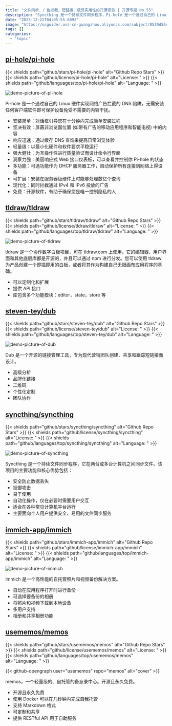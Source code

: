 ```yaml
---
title: "文件同步、广告拦截、短链接，极具实用性的开源项目 | 开源专题 No.55"
description: "Syncthing 是一个持续文件同步程序，Pi-hole 是一个通过自己的 Linux 硬件实现网络广告拦截的 DNS 陷阱，Immich 是一个高性能的自托管照片和视频备份解决方案，tldraw 是一个协作数字白板项目，memos 是一个轻量级的、自托管的备忘录中心，Dub 是一个开源的链接管理工具，专为现代营销团队创建、共享和跟踪短链接而设计。"
date: "2023-12-22T04:05:55.609Z"
image: "https://osguider.oss-cn-guangzhou.aliyuncs.com/subject/8539d56e504a05e542e2bfcbec1a0868.png"
tags: []
categories:
  - "topic"
---
```


## [pi-hole/pi-hole](https://github.com/pi-hole/pi-hole)

{{< shields path="github/stars/pi-hole/pi-hole" alt="Github Repo Stars" >}} {{< shields path="github/license/pi-hole/pi-hole" alt="License: " >}} {{< shields path="github/languages/top/pi-hole/pi-hole" alt="Language: " >}}

![demo-picture-of-pi-hole](https://picgo-daily.oss-cn-guangzhou.aliyuncs.com/picgo-daily/2023/b87689d1e0b00f7e978f1c97d04f2747.png)

Pi-hole 是一个通过自己的 Linux 硬件实现网络广告拦截的 DNS 陷阱，无需安装任何客户端软件即可保护设备免受不需要的内容干扰。

- 安装简单：对话框引导您在十分钟内完成简单安装过程
- 坚决有效：屏蔽非浏览器位置 (如带有广告的移动应用程序和智能电视) 中的内容
- 响应迅速：通过缓存 DNS 查询来提高日常浏览体验
- 轻量级：以最小化硬件和软件要求平稳运行
- 强大健壮：为互操作性进行质量验证而设计命令行界面
- 洞察力强：美丽响应式 Web 接口仪表板，可以查看并控制你 Pi-hole 的状态
- 多功能：可选功能作为 DHCP 服务器工作，自动保护所有连接到网络上得设备
- 可扩展：安装在服务器级硬件上时能够处理数亿个查询
- 现代化：同时拦截通过 IPv4 和 IPv6 投放的广告
- 免费：开源软件，有助于确保您是唯一控制隐私的人
  
## [tldraw/tldraw](https://github.com/tldraw/tldraw)

{{< shields path="github/stars/tldraw/tldraw" alt="Github Repo Stars" >}} {{< shields path="github/license/tldraw/tldraw" alt="License: " >}} {{< shields path="github/languages/top/tldraw/tldraw" alt="Language: " >}}

![demo-picture-of-tldraw](https://picgo-daily.oss-cn-guangzhou.aliyuncs.com/picgo-daily/2023/6e6f702ca1bcc07f027c119fe8bfa702.png)

tldraw 是一个协作数字白板项目，可在 tldraw.com 上使用。它的编辑器、用户界面和其他底层库都是开源的，并且可以通过 npm 进行分发。您可以使用 tldraw 为产品创建一个即插即用的白板，或者将其作为构建自己无限画布应用程序的基础。

- 可以定制化和扩展
- 提供 API 接口
- 库包含多个功能模块：editor，state，store 等
  
## [steven-tey/dub](https://github.com/steven-tey/dub)

{{< shields path="github/stars/steven-tey/dub" alt="Github Repo Stars" >}} {{< shields path="github/license/steven-tey/dub" alt="License: " >}} {{< shields path="github/languages/top/steven-tey/dub" alt="Language: " >}}

![demo-picture-of-dub](https://picgo-daily.oss-cn-guangzhou.aliyuncs.com/picgo-daily/2023/f813860e4a8372e2e184189383179858.png)

Dub 是一个开源的链接管理工具，专为现代营销团队创建、共享和跟踪短链接而设计。

- 高级分析
- 品牌化链接
- 二维码
- 个性化定制
- 团队协作
  
## [syncthing/syncthing](https://github.com/syncthing/syncthing)

{{< shields path="github/stars/syncthing/syncthing" alt="Github Repo Stars" >}} {{< shields path="github/license/syncthing/syncthing" alt="License: " >}} {{< shields path="github/languages/top/syncthing/syncthing" alt="Language: " >}}

![demo-picture-of-syncthing](https://picgo-daily.oss-cn-guangzhou.aliyuncs.com/picgo-daily/2023/83c74b1bf1b1a379236e7d616f0d49a0.png)

Syncthing 是一个持续文件同步程序，它在两台或多台计算机之间同步文件。该项目的主要功能和核心优势包括：

- 安全防止数据丢失
- 抵御攻击
- 易于使用
- 自动化操作，仅在必要时需要用户交互
- 适合在各种常见计算机平台运行
- 主要面向个人用户提供安全、易用的文件同步服务
  
## [immich-app/immich](https://github.com/immich-app/immich)

{{< shields path="github/stars/immich-app/immich" alt="Github Repo Stars" >}} {{< shields path="github/license/immich-app/immich" alt="License: " >}} {{< shields path="github/languages/top/immich-app/immich" alt="Language: " >}}

![demo-picture-of-immich](https://picgo-daily.oss-cn-guangzhou.aliyuncs.com/picgo-daily/2023/dd78d90090ab8a662da8abdc8a1cc8fe.png)

Immich 是一个高性能的自托管照片和视频备份解决方案。

- 自动在应用程序打开时进行备份
- 可选择要备份的相册
- 将照片和视频下载到本地设备
- 多用户支持
- 相册和共享相册功能
  
## [usememos/memos](https://github.com/usememos/memos)

{{< shields path="github/stars/usememos/memos" alt="Github Repo Stars" >}} {{< shields path="github/license/usememos/memos" alt="License: " >}} {{< shields path="github/languages/top/usememos/memos" alt="Language: " >}}

{{< github-opengraph user="usememos" repo="memos" alt="cover" >}}

memos，一个轻量级的、自托管的备忘录中心。开源且永久免费。

- 开源且永久免费
- 使用 Docker 可以在几秒钟内完成自我托管
- 支持 Markdown 格式
- 可定制和共享
- 提供 RESTful API 用于自助服务
  
